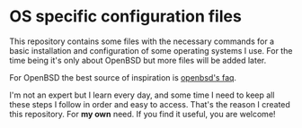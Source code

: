 # OS specific configuration files

This repository contains some files with the necessary commands for a basic installation and configuration of some operating systems I use. For the time being it's only about OpenBSD but more files will be added later.

For OpenBSD the best source of inspiration is [openbsd's faq](http://www.openbsd.org/faq/index.html).

I'm not an expert but I learn every day, and some time I need to keep all these steps I follow in order and easy to access. That's the reason I created this repository. For **my own** need. If you find it useful, you are welcome!
